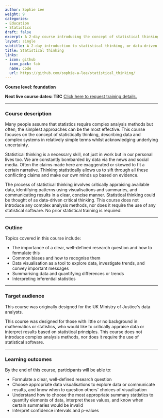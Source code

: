 ```yaml
---
author: Sophie Lee
weight: 9
categories:
- Education
- Statistics
draft: false
excerpt: A 2-day course introducing the concept of statistical thinking, thinking critically in a data-driven world. Statistical thinking is a necessary skill, not just in work but in our personal lives too, allowing us to sift through conflicting claims to make decisions based on evidence.
layout: single
subtitle: A 2-day introduction to statistical thinking, or data-driven critical thinking.
title: Statistical thinking
links:
- icon: github
  icon_pack: fab
  name: code
  url: https://github.com/sophie-a-lee/statistical_thinking/
---
```


**Course level: foundation**

**Next live course dates: TBC** [Click here to request training details.](/contact)

---

### Course description

Many people assume that statistics require complex analysis methods but often, the simplest approaches can be the most effective. This course focuses on the concept of statistically thinking, describing data and complex systems in relatively simple terms whilst acknowledging underlying uncertainty.

Statistical thinking is a necessary skill, not just in work but in our personal lives too. We are constantly bombarded by data via the news and social media. Often the claims made here are exaggerated or skewed to fit a certain narrative. Thinking statistically allows us to sift through all these conflicting claims and make our own minds up based on evidence.

The process of statistical thinking involves critically appraising available data, identifying patterns using visualisations and summaries, and communicating results in a clear, concise manner. Statistical thinking could be thought of as data-driven critical thinking. This course does not introduce any complex analysis methods, nor does it require the use of any statistical software. No prior statistical training is required.

---

### Outline
Topics covered in this course include:
- The importance of a clear, well-defined research question and how to formulate this
- Common biases and how to recognise them
- Data visualisation as a tool to explore data, investigate trends, and convey important messages
- Summarising data and quantifying differences or trends
- Interpreting inferential statistics

---

### Target audience

This course was originally designed for the UK Ministry of Justice's data analysts.

This course was designed for those with little or no background in mathematics or statistics, who would like to critically appraise data or interpret results based on statistical principles. This course does not introduce complex analysis methods, nor does it require the use of statistical software. 

---

### Learning outcomes
By the end of this course, participants will be able to:
- Formulate a clear, well-defined research question
- Choose appropriate data visualisations to explore data or communicate results, and know when to question others' choices of visualisation
- Understand how to choose the most appropriate summary statistics to quantify elements of data, interpret these values, and know when certain summaries would be invalid
- Interpret confidence intervals and p-values